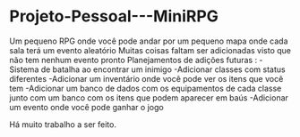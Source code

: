 # Projeto-Pessoal---MiniRPG
Um pequeno RPG onde você pode andar por um pequeno mapa onde cada sala terá um evento aleatório
Muitas coisas faltam ser adicionadas visto que não tem nenhum evento pronto
Planejamentos de adições futuras :
  -Sistema de batalha ao encontrar um inimigo
  -Adicionar classes com status diferentes
  -Adicionar um inventário onde você pode ver os itens que você tem
  -Adicionar um banco de dados com os equipamentos de cada classe junto com um 
  banco com os itens que podem aparecer em baús
  -Adicionar um evento onde você pode ganhar o jogo

Há muito trabalho a ser feito.
